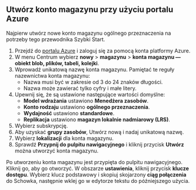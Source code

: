 ## <a name="create-a-storage-account-using-the-azure-portal"></a>Utwórz konto magazynu przy użyciu portalu Azure

Najpierw utwórz nowe konto magazynu ogólnego przeznaczenia na potrzeby tego przewodnika Szybki Start. 

1. Przejdź do [portalu Azure](https://portal.azure.com) i zaloguj się za pomocą konta platformy Azure. 
2. W menu Centrum wybierz **nowy** > **magazynu** > **konta magazynu — obiekt blob, plików, tabeli, kolejki**. 
3. Wprowadź unikatową nazwę konta magazynu. Pamiętać te reguły nazewnictwa konta magazynu:
    - Nazwa musi być w zakresie od 3 do 24 znaków długości.
    - Nazwa może zawierać tylko cyfry i małe litery.
4. Upewnij się, że są ustawione następujące wartości domyślne: 
    - **Model wdrażania** ustawiono **Menedżera zasobów**.
    - **Konto rodzaju** ustawiono **ogólnego przeznaczenia**.
    - **Wydajność** ustawiono **standardowe**.
    - **Replikacja** ustawiono **magazyn lokalnie nadmiarowy (LRS)**.
5. Wybierz subskrypcję. 
6. Aby uzyskać **grupy zasobów**, Utwórz nową i nadaj unikatową nazwę. 
7. Wybierz **lokalizacji** dla konta magazynu.
8. Sprawdź **Przypnij do pulpitu nawigacyjnego** i kliknij przycisk **Utwórz** można utworzyć konta magazynu. 

Po utworzeniu konta magazynu jest przypięta do pulpitu nawigacyjnego. Kliknij go, aby go otworzyć. W obszarze **ustawienia**, kliknij przycisk **klucze dostępu**. Wybierz klucz podstawowy i skopiuj skojarzony **ciąg połączenia** do Schowka, następnie wklej go w edytorze tekstu do późniejszego użycia.
